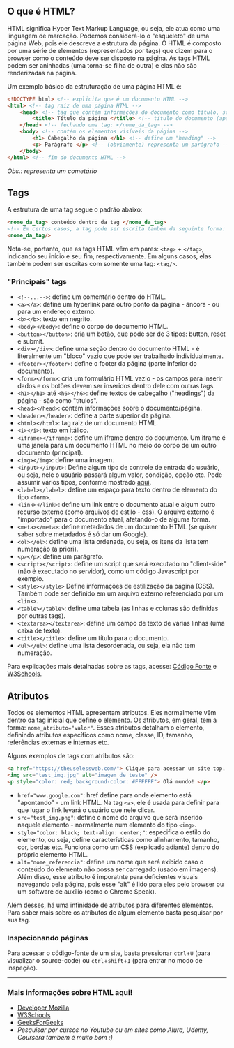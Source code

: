 ## O que é HTML?
HTML significa Hyper Text Markup Language, ou seja, ele atua como uma linguagem de marcação. Podemos considerá-lo o "esqueleto" de uma página Web, pois ele descreve a estrutura da página.
O HTML é composto por uma série de elementos (representados por tags) que dizem para o browser como o conteúdo deve ser disposto na página.
As tags HTML podem ser aninhadas (uma torna-se filha de outra) e elas não são renderizadas na página.

Um exemplo básico da estruturação de uma página HTML é:
``` HTML
<!DOCTYPE html> <!-- explicita que é um documento HTML -->
<html> <!-- tag raiz de uma página HTML -->
    <head> <!-- tag que contém informações do documento como título, scripts externos/internos e outros metadados -->
        <title> Título da página </title> <!-- título do documento (aparece na aba do browser) -->
    </head> <!-- fechando uma tag: </nome_da_tag> -->
    <body> <!-- contém os elementos visíveis da página -->
        <h1> Cabeçalho da página </h1> <!-- define um "heading" -->
        <p> Parágrafo </p> <!-- (obviamente) representa um parágrafo -->
    </body>
</html> <!-- fim do documento HTML -->
```
_Obs.: <!-- oi --> representa um cometário_

## Tags
A estrutura de uma tag segue o padrão abaixo:
``` HTML
<nome_da_tag> conteúdo dentro da tag </nome_da_tag>
<!-- Em certos casos, a tag pode ser escrita também da seguinte forma: -->
<nome_da_tag/>
```
Nota-se, portanto, que as tags HTML vêm em pares: `<tag>` + `</tag>`, indicando seu início e seu fim, respectivamente. Em alguns casos, elas também podem ser escritas com somente uma tag: `<tag/>`.

### "Principais" tags 
- `<!--...-->`: define um comentário dentro do HTML.
- `<a></a>`: define um hyperlink para outro ponto da página - âncora - ou para um endereço externo.
- `<b></b>`: texto em negrito.
- `<body></body>`: define o corpo do documento HTML.
- `<button></button>`: cria um botão, que pode ser de 3 tipos: button, reset e submit.
- `<div></div>`: define uma seção dentro do documento HTML - é literalmente um "bloco" vazio que pode ser trabalhado individualmente.
- `<footer></footer>`: define o footer da página (parte inferior do documento).
- `<form></form>`: cria um formulário HTML vazio - os campos para inserir dados e os botões devem ser inseridos dentro dele com outras tags.
- `<h1></h1>` até `<h6></h6>`: define textos de cabeçalho ("headings") da página - são como "títulos".
- `<head></head>`: contém informações sobre o documento/página.
- `<header></header>`: define a parte superior da página.
- `<html></html>`: tag raiz de um documento HTML.
- `<i></i>`: texto em itálico.
- `<iframe></iframe>`: define um iframe dentro do documento. Um iframe é uma janela para um documento HTML no meio do corpo de um outro documento (principal).
- `<img></img>`: define uma imagem.
- `<input></input>`: Define algum tipo de controle de entrada do usuário, ou seja, nele o usuário passará algum valor, condição, opção etc. Pode assumir vários tipos, conforme mostrado [aqui](https://www.w3schools.com/tags/att_input_type.asp). 
- `<label></label>`: define um espaço para texto dentro de elemento do tipo `<form>`.
- `<link></link>`: define um link entre o documento atual e algum outro recurso externo (como arquivos de estilo - css). O arquivo externo é "importado" para o documento atual, afetando-o de alguma forma.
- `<meta></meta>`: define metadados de um documento HTML (se quiser saber sobre metadados é só dar um Google).
- `<ol></ol>`: define uma lista ordenada, ou seja, os itens da lista tem numeração (a priori).
- `<p></p>`: define um parágrafo.
- `<script></script>`: define um script que será executado no "client-side" (não é executado no servidor), como um código Javascript por exemplo.
- `<style></style>`	Define informações de estilização da página (CSS). Também pode ser definido em um arquivo externo referenciado por um `<link>`.
- `<table></table>`: define uma tabela (as linhas e colunas são definidas por outras tags).
- `<textarea></textarea>`: define um campo de texto de várias linhas (uma caixa de texto).
- `<title></title>`: define um título para o documento.
- `<ul></ul>`: define uma lista desordenada, ou seja, ela não tem numeração.

Para explicações mais detalhadas sobre as tags, acesse: [Código Fonte](https://www.codigofonte.com.br/artigos/principais-tags-de-html) e [W3Schools](https://www.w3schools.com/tags/ref_byfunc.asp).

## Atributos
Todos os elementos HTML apresentam atributos. Eles normalmente vêm dentro da tag inicial que define o elemento. Os atributos, em geral, tem a forma: `nome_atributo="valor"`.
Esses atributos detalham o elemento, definindo atributos específicos como nome, classe, ID, tamanho, referências externas e internas etc.

Alguns exemplos de tags com atributos são:
``` HTML
<a href="https://theuselessweb.com/"> Clique para acessar um site top. </a>
<img src="test_img.jpg" alt="imagem de teste" />
<p style="color: red; background-color: #FFFFFF"> Olá mundo! </p>
```
- `href="www.google.com"`: href define para onde elemento está "apontando" - um link HTML. Na tag `<a>`, ele é usada para definir para que lugar o link levará o usuário que nele clicar.
- `src="test_img.png"`: define o nome do arquivo que será inserido naquele elemento - normalmente num elemento do tipo `<img>`.
- `style="color: black; text-align: center;"`: especifica o estilo do elemento, ou seja, define características como alinhamento, tamanho, cor, bordas etc. Funciona como um CSS (explicado adiante) dentro do próprio elemento HTML.
- `alt="nome_referencia"`: define um nome que será exibido caso o conteúdo do elemento não possa ser carregado (usado em imagens). Além disso, esse atributo é imporatnte para deficientes visuais navegando pela página, pois esse "alt" é lido para eles pelo browser ou um software de auxílio (como o Chrome Speak).

Além desses, há uma infinidade de atributos para diferentes elementos. Para saber mais sobre os atributos de algum elemento basta pesquisar por sua tag.

### Inspecionando páginas
Para acessar o código-fonte de um site, basta pressionar `ctrl`+`U` (para visualizar o source-code) ou `ctrl`+`shift`+`I` (para entrar no modo de inspeção).

---
### Mais informações sobre HTML aqui!
- [Developer Mozilla](https://developer.mozilla.org/en-US/docs/Web/HTML)
- [W3Schools](https://www.w3schools.com/html/)
- [GeeksForGeeks](https://www.geeksforgeeks.org/html-introduction/)
- _Pesquisar por cursos no Youtube ou em sites como Alura, Udemy, Coursera também é muito bom :)_
